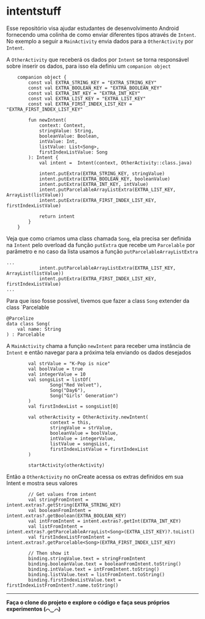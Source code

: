 # intentstuff

Esse repositório visa ajudar estudantes de desenvolvimento Android fornecendo uma colinha de como enviar diferentes tipos através de `Intent`. 
No exemplo a seguir a `MainActivity` envia dados para a `OtherActivity` por `Intent`.


A `OtherActivity` que receberá os dados por `Intent` se torna responsável sobre inserir os dados, para isso ela definiu um `companion object`

```
    companion object {
        const val EXTRA_STRING_KEY = "EXTRA_STRING_KEY"
        const val EXTRA_BOOLEAN_KEY = "EXTRA_BOOLEAN_KEY"
        const val EXTRA_INT_KEY = "EXTRA_INT_KEY"
        const val EXTRA_LIST_KEY = "EXTRA_LIST_KEY"
        const val EXTRA_FIRST_INDEX_LIST_KEY = "EXTRA_FIRST_INDEX_LIST_KEY"

        fun newIntent(
            context: Context,
            stringValue: String,
            booleanValue: Boolean,
            intValue: Int,
            listValue: List<Song>,
            firstIndexListValue: Song
        ): Intent {
            val intent =  Intent(context, OtherActivity::class.java)

            intent.putExtra(EXTRA_STRING_KEY, stringValue)
            intent.putExtra(EXTRA_BOOLEAN_KEY, booleanValue)
            intent.putExtra(EXTRA_INT_KEY, intValue)
            intent.putParcelableArrayListExtra(EXTRA_LIST_KEY, ArrayList(listValue))
            intent.putExtra(EXTRA_FIRST_INDEX_LIST_KEY, firstIndexListValue)

            return intent
        }
    }
```

Veja que como criamos uma class chamada `Song`, ela precisa ser definida na `Intent` pelo overload da função `putExtra` que recebe um `Parcelable` por parâmetro e no caso da lista usamos a função `putParcelableArrayListExtra`

```
...
            intent.putParcelableArrayListExtra(EXTRA_LIST_KEY, ArrayList(listValue))
            intent.putExtra(EXTRA_FIRST_INDEX_LIST_KEY, firstIndexListValue)
...
```

Para que isso fosse possível, tivemos que fazer a class `Song` extender da class `Parcelable

```
@Parcelize
data class Song(
    val name: String
) : Parcelable
```

A `MainActivity` chama a função `newIntent` para receber uma instância de `Intent` e então navegar para a próxima tela enviando os dados desejados

```
        val strValue = "K-Pop is nice"
        val boolValue = true
        val integerValue = 10
        val songsList = listOf(
                Song("Red Velvet"),
                Song("Day6"),
                Song("Girls' Generation")
        )
        val firstIndexList = songsList[0]

        val otherActivity = OtherActivity.newIntent(
                context = this,
                stringValue = strValue,
                booleanValue = boolValue,
                intValue = integerValue,
                listValue = songsList,
                firstIndexListValue = firstIndexList
        )

        startActivity(otherActivity)
```

Então a `OtherActivity` no onCreate acessa os extras definidos em sua Intent e mostra seus valores

```
        // Get values from intent
        val stringFromIntent = intent.extras?.getString(EXTRA_STRING_KEY)
        val booleanFromIntent = intent.extras?.getBoolean(EXTRA_BOOLEAN_KEY)
        val intFromIntent = intent.extras?.getInt(EXTRA_INT_KEY)
        val listFromIntent = intent.extras?.getParcelableArrayList<Song>(EXTRA_LIST_KEY)?.toList()
        val firstIndexListFromIntent = intent.extras?.getParcelable<Song>(EXTRA_FIRST_INDEX_LIST_KEY)

        // Then show it
        binding.stringValue.text = stringFromIntent
        binding.booleanValue.text = booleanFromIntent.toString()
        binding.intValue.text = intFromIntent.toString()
        binding.listValue.text = listFromIntent.toString()
        binding.firstIndexListValue.text = firstIndexListFromIntent?.name.toString()
```

___

**Faça o clone do projeto e explore o código e faça seus próprios experimentos (⌒‿⌒)**
